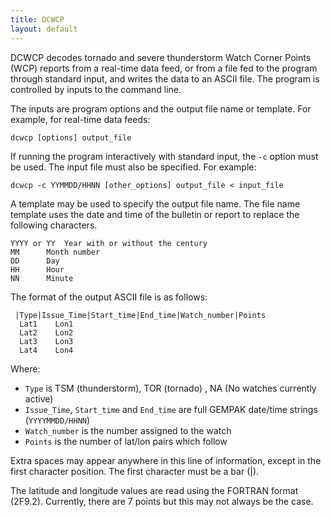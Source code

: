 ```yaml
---
title: DCWCP
layout: default
---
```



DCWCP decodes tornado and severe thunderstorm Watch Corner Points
(WCP) reports from a real-time data feed, or from a file fed to
the program through standard input, and writes the data 
to an ASCII file.  The program is controlled by inputs to the 
command line.

The inputs are program options and the output file name or template.
For example, for real-time data feeds:

	dcwcp [options] output_file

If running the program interactively with standard input, the `-c`
option must be used.  The input file must also be specified.
For example:

	dcwcp -c YYMMDD/HHNN [other_options] output_file < input_file

A template may be used to specify the output file name.  The file
name template uses the date and time of the bulletin or report
to replace the following characters.

	YYYY or YY	Year with or without the century
	MM		Month number
	DD		Day
	HH		Hour
	NN		Minute


The format of the output ASCII file is as follows:
    
     |Type|Issue_Time|Start_time|End_time|Watch_number|Points
      Lat1    Lon1
      Lat2    Lon2
      Lat3    Lon3
      Lat4    Lon4
    
 Where: 
 
 * `Type` is TSM (thunderstorm), TOR (tornado) , NA (No watches currently active)
 * `Issue_Time`, `Start_time` and `End_time` are full GEMPAK date/time strings (`YYYYMMDD/HHNN`)
 * `Watch_number` is the number assigned to the watch
 * `Points` is the number of lat/lon pairs which follow

Extra spaces may appear anywhere in this line of information,
except in the first character position.  The first character must
be a bar (|).

The latitude and longitude values are read using the FORTRAN
format (2F9.2).  Currently, there are 7 points but this may not
always be the case.
